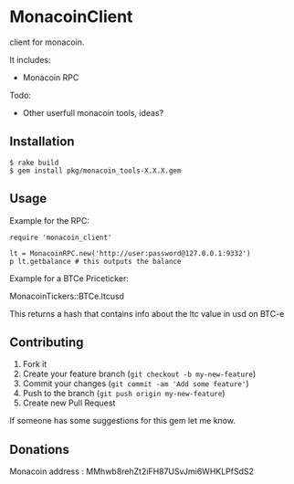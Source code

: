 # MonacoinClient

client for monacoin.

It includes:

- Monacoin RPC

Todo:

- Other userfull monacoin tools, ideas?

## Installation

    $ rake build
    $ gem install pkg/monacoin_tools-X.X.X.gem

## Usage

Example for the RPC:

```
require 'monacoin_client'

lt = MonacoinRPC.new('http://user:password@127.0.0.1:9332')
p lt.getbalance # this outputs the balance
```


Example for a BTCe Priceticker:

MonacoinTickers::BTCe.ltcusd

This returns a hash that contains info about the ltc value in usd on BTC-e

## Contributing

1. Fork it
2. Create your feature branch (`git checkout -b my-new-feature`)
3. Commit your changes (`git commit -am 'Add some feature'`)
4. Push to the branch (`git push origin my-new-feature`)
5. Create new Pull Request

If someone has some suggestions for this gem let me know.

## Donations

Monacoin address : MMhwb8rehZt2iFH87USvJmi6WHKLPfSdS2
